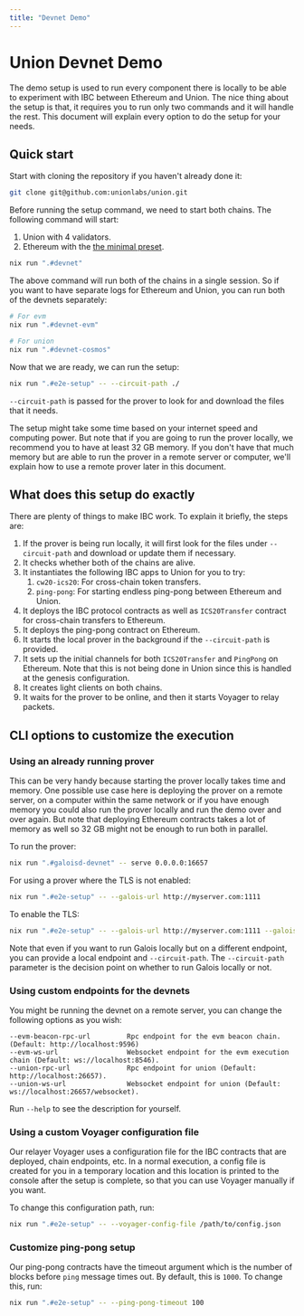 ```yaml
---
title: "Devnet Demo"
---
```


# Union Devnet Demo

The demo setup is used to run every component there is locally to be able to experiment with IBC between Ethereum and Union. The nice thing about the setup is that, it requires you to run only two commands and it will handle the rest. This document will explain every option to do the setup for your needs.

## Quick start

Start with cloning the repository if you haven't already done it:

```bash
git clone git@github.com:unionlabs/union.git
```

Before running the setup command, we need to start both chains. The following command will start:

1. Union with 4 validators.
2. Ethereum with the [the minimal preset](https://github.com/ethereum/consensus-specs/blob/v1.3.0/configs/minimal.yaml).

```bash
nix run ".#devnet"
```

The above command will run both of the chains in a single session. So if you want to have separate logs for Ethereum and Union, you can run both of the devnets separately:

```bash
# For evm
nix run ".#devnet-evm"

# For union
nix run ".#devnet-cosmos"
```

Now that we are ready, we can run the setup:

```bash
nix run ".#e2e-setup" -- --circuit-path ./
```

`--circuit-path` is passed for the prover to look for and download the files that it needs.

The setup might take some time based on your internet speed and computing power. But note that if you are going to run the prover locally, we recommend you to have at least 32 GB memory. If you don't have that much memory but are able to run the prover in a remote server or computer, we'll explain how to use a remote prover later in this document.

## What does this setup do exactly

There are plenty of things to make IBC work. To explain it briefly, the steps are:

1. If the prover is being run locally, it will first look for the files under `--circuit-path` and download or update them if necessary.
2. It checks whether both of the chains are alive.
3. It instantiates the following IBC apps to Union for you to try:
   1. `cw20-ics20`: For cross-chain token transfers.
   2. `ping-pong`: For starting endless ping-pong between Ethereum and Union.
4. It deploys the IBC protocol contracts as well as `ICS20Transfer` contract for cross-chain transfers to Ethereum.
5. It deploys the ping-pong contract on Ethereum.
6. It starts the local prover in the background if the `--circuit-path` is provided.
7. It sets up the initial channels for both `ICS20Transfer` and `PingPong` on Ethereum. Note that this is not being done in Union since this is handled at the genesis configuration.
8. It creates light clients on both chains.
9. It waits for the prover to be online, and then it starts Voyager to relay packets.

## CLI options to customize the execution

### Using an already running prover

This can be very handy because starting the prover locally takes time and memory. One possible use case here is deploying the prover on a remote server, on a computer within the same network or if you have enough memory you could also run the prover locally and run the demo over and over again. But note that deploying Ethereum contracts takes a lot of memory as well so 32 GB might not be enough to run both in parallel.

To run the prover:

```bash
nix run ".#galoisd-devnet" -- serve 0.0.0.0:16657
```

For using a prover where the TLS is not enabled:

```bash
nix run ".#e2e-setup" -- --galois-url http://myserver.com:1111
```

To enable the TLS:

```bash
nix run ".#e2e-setup" -- --galois-url http://myserver.com:1111 --galois-tls
```

Note that even if you want to run Galois locally but on a different endpoint, you can provide a local endpoint and `--circuit-path`. The `--circuit-path` parameter is the decision point on whether to run Galois locally or not.

### Using custom endpoints for the devnets

You might be running the devnet on a remote server, you can change the following options as you wish:

```text
--evm-beacon-rpc-url         Rpc endpoint for the evm beacon chain. (Default: http://localhost:9596)
--evm-ws-url                 Websocket endpoint for the evm execution chain (Default: ws://localhost:8546).
--union-rpc-url              Rpc endpoint for union (Default: http://localhost:26657).
--union-ws-url               Websocket endpoint for union (Default: ws://localhost:26657/websocket).
```

Run `--help` to see the description for yourself.

### Using a custom Voyager configuration file

Our relayer Voyager uses a configuration file for the IBC contracts that are deployed, chain endpoints, etc. In a normal execution, a config file is created for you in a temporary location and this location is printed to the console after the setup is complete, so that you can use Voyager manually if you want.

To change this configuration path, run:

```bash
nix run ".#e2e-setup" -- --voyager-config-file /path/to/config.json
```

### Customize ping-pong setup

Our ping-pong contracts have the timeout argument which is the number of blocks before `ping` message times out. By default, this is `1000`. To change this, run:

```bash
nix run ".#e2e-setup" -- --ping-pong-timeout 100
```
